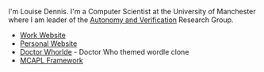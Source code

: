 <article class="row">

<section class="columns small-12 large-7" >
<div markdown="1">

I'm Louise Dennis.  I'm a Computer Scientist at the University of Manchester where I am leader of the [Autonomy and Verification](https://autonomy-and-verification.github.io) Research Group.  

* [Work Website](http://www.cs.man.ac.uk/~dennisl/index.html)
* [Personal Website](https://www.dennis-sellers.com)
* [Doctor Whorlde](https://louiseadennis.github.io/doctor-whordle/) - Doctor Who themed wordle clone
* [MCAPL Framework](https://autonomy-and-verification.github.io/tools/mcapl)

</div>
</section>

</article>
